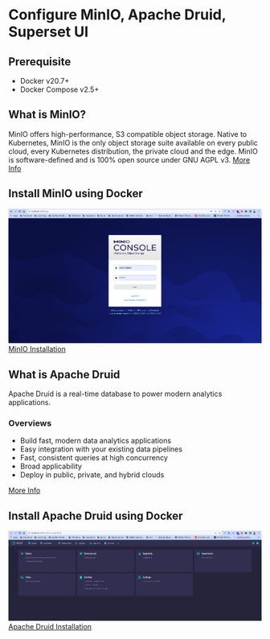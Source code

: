 # Configure MinIO, Apache Druid, Superset UI

## Prerequisite
  - Docker v20.7+
  - Docker Compose v2.5+
## What is MinIO?
MinIO offers high-performance, S3 compatible object storage. Native to Kubernetes, MinIO is the only object storage suite available on every public cloud, every Kubernetes distribution, the private cloud and the edge. MinIO is software-defined and is 100% open source under GNU AGPL v3.
[More Info](https://min.io/)
## Install MinIO using Docker
![MinIO GUI](./images/minio.png)
 [MinIO Installation](./minio/README.md)

 ## What is Apache Druid
Apache Druid is a real-time database to power modern analytics applications.
### Overviews
  - Build fast, modern data analytics applications
  - Easy integration with your existing data pipelines
  - Fast, consistent queries at high concurrency
  - Broad applicability
  - Deploy in public, private, and hybrid clouds

[More Info](https://druid.apache.org/)
## Install Apache Druid using Docker
![Apache Druid GUI](./images/apache_druid.png)
[Apache Druid Installation](./apache_druid/README.md)